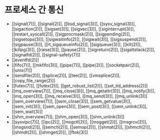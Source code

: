 # 프로세스 간 통신

* [[signal(7)]], [[signal(2)]], [[bsd_signal(3)]], [[sysv_signal(3)]], [[sigaction(2)]], [[sigset(3)]], [[sigvec(3)]], [[siginterrupt(3)]], [[restart_syscall(2)]], [[sigprocmask(2)]], [[sigpending(2)]], [[sigsetops(3)]], [[sigwaitinfo(2)]], [[sigwait(3)]], [[sigsuspend(2)]], [[sigpause(3)]], [[rt_sigqueueinfo(2)]], [[sigqueue(3)]], [[kill(2)]], [[killpg(3)]], [[raise(3)]], [[pause(2)]], [[sigreturn(2)]], [[sigaltstack(2)]], [[signalfd(2)]], [[signal-safety(7)]]
* [[eventfd(2)]]
* [[fifo(7)]], [[mkfifo(3)]], [[pipe(7)]], [[pipe(2)]], [[socketpair(2)]], [[unix(7)]]
* [[sendfile(2)]], [[splice(2)]], [[tee(2)]], [[vmsplice(2)]], [[copy_file_range(2)]]
* [[futex(7)]], [[futex(2)]], [[get_robust_list(2)]], [[set_tid_address(2)]]
* [[mq_overview(7)]], [[mq_close(3)]], [[mq_getattr(3)]], [[mq_notify(3)]], [[mq_open(3)]], [[mq_receive(3)]], [[mq_send(3)]], [[mq_unlink(3)]]
* [[sem_overview(7)]], [[sem_close(3)]], [[sem_getvalue(3)]], [[sem_init(3)]], [[sem_open(3)]], [[sem_post(3)]], [[sem_unlink(3)]], [[sem_wait(3)]]
* [[shm_overview(7)]], [[shm_open(3)]], [[shm_unlink(3)]]
* [[sysvipc(7)]], [[ipc(2)]], [[msgctl(2)]], [[msgget(2)]], [[msgrcv(2)]], [[msgsnd(2)]], [[semctl(2)]], [[semop(2)]], [[shmat(2)]], [[shmctl(2)]], [[shmdt(2)]], [[shmget(2)]], [[ftok(3)]]
